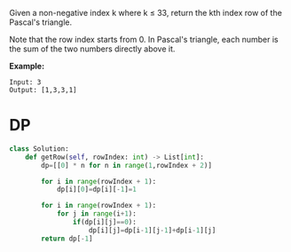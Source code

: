 Given a non-negative index k where k ≤ 33, return the kth index row of the Pascal's triangle.

Note that the row index starts from 0.
In Pascal's triangle, each number is the sum of the two numbers directly above it.

**Example:**
```
Input: 3
Output: [1,3,3,1]
```
# DP

```python
class Solution:
    def getRow(self, rowIndex: int) -> List[int]:
        dp=[[0] * n for n in range(1,rowIndex + 2)] 

        for i in range(rowIndex + 1):
            dp[i][0]=dp[i][-1]=1

        for i in range(rowIndex + 1):
            for j in range(i+1):
                if(dp[i][j]==0):
                    dp[i][j]=dp[i-1][j-1]+dp[i-1][j]
        return dp[-1]      
```
